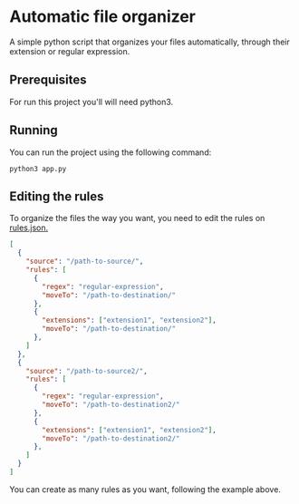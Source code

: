 # Automatic file organizer

A simple python script that organizes your files automatically, through their extension or regular expression.

## Prerequisites

For run this project you'll will need python3.

## Running

You can run the project using the following command:

```shell
python3 app.py
```

## Editing the rules

To organize the files the way you want, you need to edit the rules on [rules.json.](rules.json)

```json
[
  {
    "source": "/path-to-source/",
    "rules": [
      {
        "regex": "regular-expression",
        "moveTo": "/path-to-destination/"
      },
      {
        "extensions": ["extension1", "extension2"],
        "moveTo": "/path-to-destination/"
      },
    ]
  },
  {
    "source": "/path-to-source2/",
    "rules": [
      {
        "regex": "regular-expression",
        "moveTo": "/path-to-destination2/"
      },
      {
        "extensions": ["extension1", "extension2"],
        "moveTo": "/path-to-destination2/"
      },
    ]
  }
]
```

You can create as many rules as you want, following the example above.